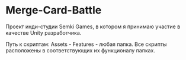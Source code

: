 # Merge-Card-Battle

Проект инди-студии Semki Games, в котором я принимаю участие в качестве Unity разработчика. 

Путь к скриптам: Assets - Features - любая папка. Все скрипты расположены в соответствующих их функционалу папках.
